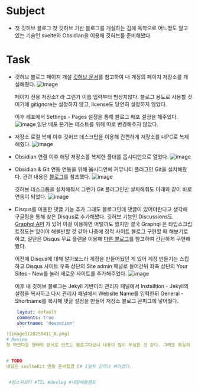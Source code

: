 # Subject
* 첫 깃허브 블로그
	첫 깃허브 기반 블로그를 개설하는 김에 독학으로 어느정도 알고있는 기술인 svelte와 Obsidian을 이용해 깃허브를 준비해봤다.

# Task
* 깃허브 블로그 페이지 개설
	[깃허브 문서](https://docs.github.com/ko/pages/quickstart)를 참고하여 내 계정의 페이지 저장소를 개설해줬다.
	![image](20250411_1.png)
	
	페이지 전용 저장소? 라 그런가 이름 입력부터 범상치않다. 블로그 용도로 사용할 것이기에 gitignore는 설정하지 않고, license도 당연히 설정하지 않았다. 
	
	이후 레포에서 Settings - Pages 설정을 통해 블로그 배포 설정을 해주었다.
	![image](20250411_2.png)
	일단 배포 분기는 테스트를 위해 따로 변경해주지 않았다.


* 저장소 로컬 복제
	이후 깃허브 데스크탑을 이용해 간편하게 저장소를 내PC로 복제해줬다.
	![image](20250411_3.png)


* Obsidian 연결
	이후 해당 저장소를 복제한 폴더를 옵시디언으로 열었다.
	![image](20250411_4.png)


* Obsidian & Git 연동
	연동을 위해 옵시디언에 커뮤니티 플러그인 Git을 설치해줬다. 관련 내용은 [블로그](https://alive-wong.tistory.com/65)를 참조했다.
	![image](20250411_5.png)
	
	깃허브 데스크톱을 설치해줘서 그런가 Git 플러그인만 설치해줘도 아래와 같이 바로 연동이 되었다.
	![image](20250411_6.png)


* Disqus를 이용한 댓글 기능 추가
	그래도 블로그인데 댓글이 있어야한다고 생각해 구글링을 통해 찾은 Disqus로 추가해봤다. 깃허브 기능인 Discussions도 [Graphql API](https://docs.github.com/ko/graphql/guides/using-the-graphql-api-for-discussions) 가 있어 이걸 이용하면 어떨까도 했지만 결국 Graphql 은 타입스크립트정도는 있어야 해볼만할 것 같아 나중에 정적 사이트 블로그 구현할 때 해보기로 하고, 일단은 Disqus 무료 플랜을 이용해 [다른 블로그](https://jongsky.tistory.com/26)를 참고하여 간단하게 구현해봤다.
	
	이전에 Disqus에 대해 알아보느라 계정을 만들어뒀던 게 있어 계정 만들기는 스킵하고 Disqus 사이트 우측 상단의 Site admin 패널로 들어간뒤 좌측 상단의 Your Sites - New를 눌러 새로운 사이트를 추가해주었다.
	![image](20250411_7.png)
	
	이후 내 깃허브 블로그는 Jekyll 기반이라 관리자 패널에서 Installtion - Jekyll의 설정을 복사하고 다시 관리자 패널에서 Website Name를 입력한뒤 General - Shortname를 복사해 댓글 설정을 만들어 저장소 블로그 콘피그에 넣어줬다.
```yml
	layout: default
	comments: true
	shortname: 'devpotion'
	```
![image](20250411_8.png)
# Review
첫 마크다운 형태의 문서로 만드는 블로그다보니 내용이 많이 부실한 것 같다. 그래도 확실히 옵시디언 자체의 UI가 깔끔하고 좋다보니 블로그를 만드는데 글쓰는 느낌이 너무 좋았다.


# TODO
내일은 svelteKit 연동 준비할겸 C# 1일차 강의나 봐야겠다.


 #팀스파르타 #TIL #devlog #내일배움캠프
